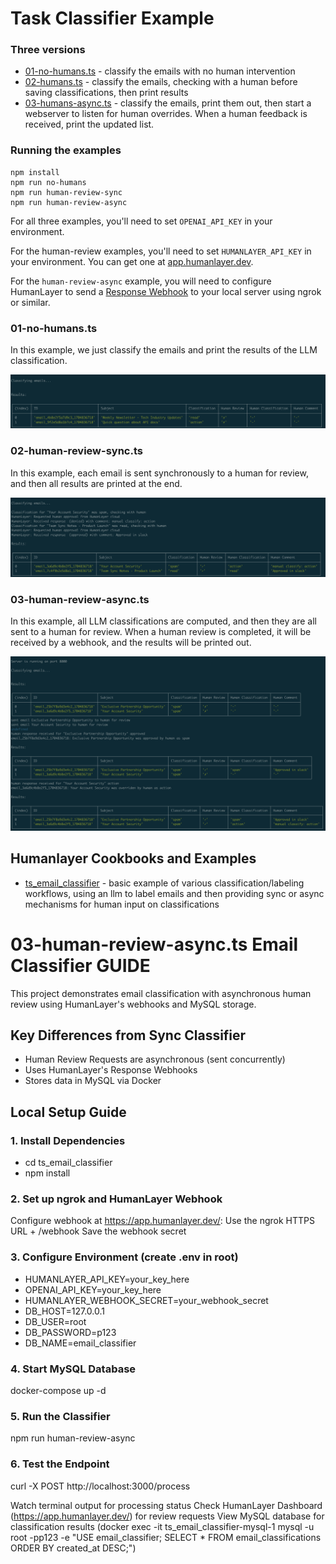 # Task Classifier Example

### Three versions

- [01-no-humans.ts](./01-no-humans.ts) - classify the emails with no human intervention
- [02-humans.ts](./02-human-review-sync.ts) - classify the emails, checking with a human before saving classifications, then print results
- [03-humans-async.ts](./03-humans-async.ts) - classify the emails, print them out, then start a webserver to listen for human overrides. When a human feedback is received, print the updated list.

### Running the examples

```
npm install
npm run no-humans
npm run human-review-sync
npm run human-review-async
```

For all three examples, you'll need to set `OPENAI_API_KEY` in your environment.

For the human-review examples, you'll need to set `HUMANLAYER_API_KEY` in your environment. You can get one at [app.humanlayer.dev](https://app.humanlayer.dev/).

For the `human-review-async` example, you will need to configure HumanLayer to send a [Response Webhook](https://humanlayer.dev/docs/core/response-webhooks) to your local server using ngrok or similar.

### 01-no-humans.ts

In this example, we just classify the emails and print the results of the LLM classification.

![no-humans](./img/no-humans.png)

### 02-human-review-sync.ts

In this example, each email is sent synchronously to a human for review, and then all results are printed at the end.

![human-review-sync](./img/human-review-sync.png)

### 03-human-review-async.ts

In this example, all LLM classifications are computed, and then they are all sent to a human for review. When a human review is completed, it will
be received by a webhook, and the results will be printed out.

![human-review-async](./img/human-review-async.png)

## Humanlayer Cookbooks and Examples

- [ts_email_classifier](./ts_email_classifier) - basic example of various classification/labeling workflows, using an llm to label emails and then providing sync or async mechanisms for human input on classifications

# 03-human-review-async.ts Email Classifier GUIDE

This project demonstrates email classification with asynchronous human review using HumanLayer's webhooks and MySQL storage.

## Key Differences from Sync Classifier
- Human Review Requests are asynchronous (sent concurrently)
- Uses HumanLayer's Response Webhooks  
- Stores data in MySQL via Docker

## Local Setup Guide

### 1. Install Dependencies
- cd ts_email_classifier
- npm install

### 2. Set up ngrok and HumanLayer Webhook
Configure webhook at https://app.humanlayer.dev/:
Use the ngrok HTTPS URL + /webhook
Save the webhook secret

### 3. Configure Environment (create .env in root)
- HUMANLAYER_API_KEY=your_key_here
- OPENAI_API_KEY=your_key_here
- HUMANLAYER_WEBHOOK_SECRET=your_webhook_secret
- DB_HOST=127.0.0.1
- DB_USER=root
- DB_PASSWORD=p123
- DB_NAME=email_classifier

### 4. Start MySQL Database
docker-compose up -d

### 5. Run the Classifier
npm run human-review-async

### 6. Test the Endpoint
curl -X POST http://localhost:3000/process

Watch terminal output for processing status
Check HumanLayer Dashboard (https://app.humanlayer.dev/) for review requests
View MySQL database for classification results (docker exec -it ts_email_classifier-mysql-1 mysql -u root -pp123 -e "USE email_classifier; SELECT * FROM email_classifications ORDER BY created_at DESC;")




